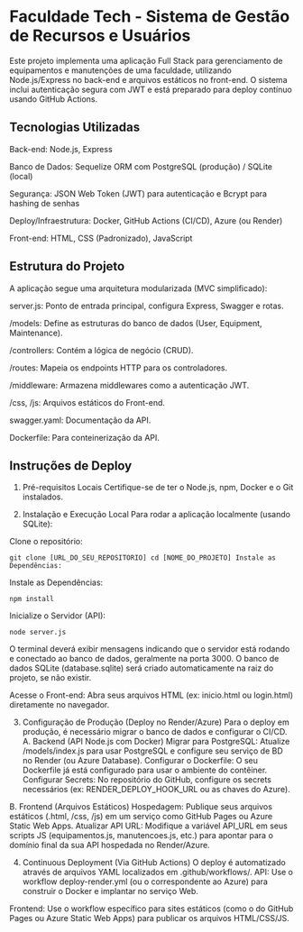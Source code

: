 
# Faculdade Tech - Sistema de Gestão de Recursos e Usuários

Este projeto implementa uma aplicação Full Stack para gerenciamento de equipamentos e manutenções de uma faculdade, utilizando Node.js/Express no back-end e arquivos estáticos no front-end. O sistema inclui autenticação segura com JWT e está preparado para deploy contínuo usando GitHub Actions.

## Tecnologias Utilizadas

Back-end: Node.js, Express

Banco de Dados: Sequelize ORM com PostgreSQL (produção) / SQLite (local) 

Segurança: JSON Web Token (JWT) para autenticação e Bcrypt para hashing de senhas 

Deploy/Infraestrutura: Docker, GitHub Actions (CI/CD), Azure (ou Render) 

Front-end: HTML, CSS (Padronizado), JavaScript

## Estrutura do Projeto

A aplicação segue uma arquitetura modularizada (MVC simplificado):

server.js: Ponto de entrada principal, configura Express, Swagger e rotas.

/models: Define as estruturas do banco de dados (User, Equipment, Maintenance).

/controllers: Contém a lógica de negócio (CRUD).

/routes: Mapeia os endpoints HTTP para os controladores.

/middleware: Armazena middlewares como a autenticação JWT.

/css, /js: Arquivos estáticos do Front-end.

swagger.yaml: Documentação da API.

Dockerfile: Para conteinerização da API.

## Instruções de Deploy

1. Pré-requisitos Locais Certifique-se de ter o Node.js, npm, Docker e o Git instalados.

2. Instalação e Execução Local Para rodar a aplicação localmente (usando SQLite):

Clone o repositório:
```
git clone [URL_DO_SEU_REPOSITORIO] cd [NOME_DO_PROJETO] Instale as Dependências:
```

Instale as Dependências:
```
npm install

```

Inicialize o Servidor (API):
```
node server.js
```

O terminal deverá exibir mensagens indicando que o servidor está rodando e conectado ao banco de dados, geralmente na porta 3000. O banco de dados SQLite (database.sqlite) será criado automaticamente na raiz do projeto, se não existir.

Acesse o Front-end: Abra seus arquivos HTML (ex: inicio.html ou login.html) diretamente no navegador.

3. Configuração de Produção (Deploy no Render/Azure) Para o deploy em produção, é necessário migrar o banco de dados e configurar o CI/CD.
  A. Backend (API Node.js com Docker) Migrar para PostgreSQL: Atualize /models/index.js para usar PostgreSQL e configure seu serviço de BD no Render (ou Azure Database).
    Configurar o Dockerfile: O seu Dockerfile já está configurado para usar o ambiente do contêiner.
    Configurar Secrets: No repositório do GitHub, configure os secrets necessários (ex: RENDER_DEPLOY_HOOK_URL ou as chaves do Azure).

  B. Frontend (Arquivos Estáticos) Hospedagem: Publique seus arquivos estáticos (.html, /css, /js) em um serviço como GitHub Pages ou Azure Static Web Apps.
    Atualizar API URL: Modifique a variável API_URL em seus scripts JS (equipamentos.js, manutencoes.js, etc.) para apontar para o domínio final da sua API hospedada no Render/Azure.

4. Continuous Deployment (Via GitHub Actions) O deploy é automatizado através de arquivos YAML localizados em .github/workflows/.
  API: Use o workflow deploy-render.yml (ou o correspondente ao Azure) para construir o Docker e implantar no serviço Web.

  Frontend: Use o workflow específico para sites estáticos (como o do GitHub Pages ou Azure Static Web Apps) para publicar os arquivos HTML/CSS/JS.
